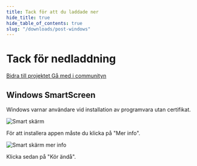 ```yaml
---
title: Tack för att du laddade ner
hide_title: true
hide_table_of_contents: true
slug: "/downloads/post-windows"
---
```


<div className="text-center margin-top--xl">

# Tack för nedladdning

<div className="row margin-bottom--lg padding--sm flex-center">
<a className="button button--outline button--warning button--lg margin--sm" href="/contributing">
  Bidra till projektet
</a>
<a className="button button--outline button--info button--lg margin--sm" href="https://linwood.dev/matrix">
  Gå med i communityn
</a>

</div>

## Windows SmartScreen


Windows varnar användare vid installation av programvara utan certifikat.

![Smart skärm](/img/smart-screen.png)

För att installera appen måste du klicka på "Mer info".

![Smart skärm mer info](/img/smart-screen-more-info.png)

Klicka sedan på "Kör ändå".

</div>
